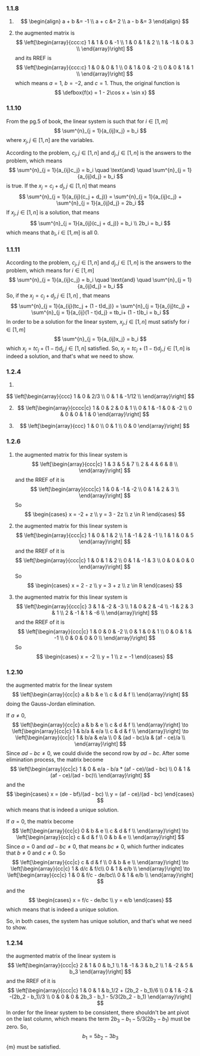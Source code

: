 $$
\newcommand\defbox[1]{\fbox{$\hphantom{\,}\vphantom{\sum}#1\hphantom{\,}$}}
\newcommand\defbigbox[1]{\fbox{$\hphantom{\,}\vphantom{\frac{\sum^{}_{}}{\sum^{}_{}}}#1\hphantom{\,}$}}
$$

### 1.1.8

1. $$
   \begin{align}
   a + b &= -1 \\
   a + c &= 2 \\
   a - b &= 3
   \end{align}
   $$

2. the augmented matrix is
   $$
   \left[\begin{array}{ccc:c}
   	1 & 1 & 0 & -1 \\
   	1 & 0 & 1 & 2 \\
   	1 & -1 & 0 & 3 \\
   \end{array}\right]
   $$
   and its RREF is
   $$
   \left[\begin{array}{ccc:c}
   	1 & 0 & 0 & 1 \\
   	0 & 1 & 0 & -2 \\
   	0 & 0 & 1 & 1 \\
   \end{array}\right]
   $$
   which means $a = 1$, $b = -2$, and $c = 1$. Thus, the original function is 
   $$
   \defbox{f(x) = 1 - 2\cos x + \sin x}
   $$

### 1.1.10

From the pg.5 of book, the linear system is such that for $i \in [1, m]$
$$
\sum^{n}_{j = 1}{a_{ij}x_j} = b_i
$$
where $x_j, j \in [1, n]$ are the variables.

According to the problem, $c_j, j \in [1, n]$ and $d_j, j \in [1, n]$ is the answers to the problem, which means
$$
\sum^{n}_{j = 1}{a_{ij}c_j} = b_i \quad \text{and} \quad  \sum^{n}_{j = 1}{a_{ij}d_j} = b_i
$$
is true. If the $x_j = c_j + d_j, j \in [1, n]$ that means
$$
\sum^{n}_{j = 1}{a_{ij}(c_j + d_j)} =
\sum^{n}_{j = 1}{a_{ij}c_j} + \sum^{n}_{j = 1}{a_{ij}d_j} = 2b_i
$$
If $x_j, j \in [1, n]$ is a solution, that means 
$$
\sum^{n}_{j = 1}{a_{ij}(c_j + d_j)} = b_i \\
2b_i = b_i
$$
which means that $b_i, i \in [1, m]$ is all $0$. 

### 1.1.11

According to the problem, $c_j, j \in [1, n]$ and $d_j, j \in [1, n]$ is the answers to the problem, which means for $i \in [1, m]$
$$
\sum^{n}_{j = 1}{a_{ij}c_j} = b_i \quad \text{and} \quad  \sum^{n}_{j = 1}{a_{ij}d_j} = b_i
$$
So, if the $x_j = c_j + d_j, j \in [1, n]$ , that means
$$
\sum^{n}_{j = 1}{a_{ij}(tc_j + (1 - t)d_j)} =
\sum^{n}_{j = 1}{a_{ij}tc_j} + \sum^{n}_{j = 1}{a_{ij}(1 - t)d_j} = tb_i+ (1 - t)b_i = b_i
$$
In order to be a solution for the linear system, $x_j, j \in [1, n]$ must satisfy for $i \in [1, m]$
$$
\sum^{n}_{j = 1}{a_{ij}x_j} = b_i
$$
which $x_j = tc_j + (1 - t)d_j, j \in [1, n]$ satisfied. So, $x_j = tc_j + (1 - t)d_j, j \in [1, n]$ is indeed a solution, and that's what we need to show.

### 1.2.4

1. 

$$
\left[\begin{array}{ccc}
	1 & 0 & 2/3 \\
	0 & 1 & -1/12 \\
\end{array}\right]
$$

2. $$
   \left[\begin{array}{cccc|c}
   	1 & 0 & 2 & 0 & 1 \\
   	0 & 1 & -1 & 0 & -2 \\
   	0 & 0 & 0 & 1 & 0
   \end{array}\right]
   $$

3. $$
   \left[\begin{array}{ccc}
   	1 & 0 \\
   	0 & 1 \\
   	0 & 0 
   \end{array}\right]
   $$

### 1.2.6

1. the augmented matrix for this linear system is
   $$
   \left[\begin{array}{ccc|c}
   	1 & 3 & 5 & 7 \\
   	2 & 4 & 6 & 8 \\
   \end{array}\right]
   $$
   and the RREF of it is
   $$
   \left[\begin{array}{ccc|c}
   	1 & 0 & -1 & -2 \\
   	0 & 1 & 2 & 3 \\
   \end{array}\right]
   $$
   So
   $$
   \begin{cases}
   	x = -2 + z \\
   	y = 3 - 2z \\
   	z \in R
   \end{cases}
   $$

2. the augmented matrix for this linear system is
   $$
   \left[\begin{array}{ccc|c}
   	1 & 0 & 1 & 2 \\
   	1 & -1 & 2 & -1 \\
   	1 & 1 & 0 & 5
   \end{array}\right]
   $$
   and the RREF of it is
   $$
   \left[\begin{array}{ccc|c}
   	1 & 0 & 1 & 2 \\
   	0 & 1 & -1 & 3 \\
   	0 & 0 & 0 & 0
   \end{array}\right]
   $$
   So
   $$
   \begin{cases}
   	x = 2 - z \\
   	y = 3 + z \\
   	z \in R
   \end{cases}
   $$

3. the augmented matrix for this linear system is
   $$
   \left[\begin{array}{ccc|c}
   	3 & 1 & -2 & -3 \\
   	1 & 0 & 2 & -4 \\
   	-1 & 2 & 3 & 1 \\
   	2 & -1 & 1 & -6 \\
   \end{array}\right]
   $$
   and the RREF of it is
   $$
   \left[\begin{array}{ccc|c}
   	1 & 0 & 0 & -2 \\
   	0 & 1 & 0 & 1 \\
   	0 & 0 & 1 & -1 \\
   	0 & 0 & 0 & 0 \\
   \end{array}\right]
   $$
   So
   $$
   \begin{cases}
   	x = -2 \\
   	y = 1 \\
   	z = -1
   \end{cases}
   $$

### 1.2.10

the augmented matrix for the linear system
$$
\left[\begin{array}{cc|c}
	a & b & e \\
	c & d & f \\
\end{array}\right]
$$
doing the Gauss-Jordan elimination.

If $a \neq 0$, 
$$
\left[\begin{array}{cc|c}
	a & b & e \\
	c & d & f \\
\end{array}\right] \to 
\left[\begin{array}{cc|c}
	1 & b/a & e/a \\
	c & d & f \\
\end{array}\right] \to
\left[\begin{array}{cc|c}
	1 & b/a & e/a \\
	0 & (ad - bc)/a & (af - ce)/a \\
\end{array}\right]
$$
Since $ad - bc \neq 0$, we could divide the second row by $ad - bc$. After some elimination process, the matrix become
$$
\left[\begin{array}{cc|c}
	1 & 0 & e/a - b/a * (af - ce)/(ad - bc) \\
	0 & 1 & (af - ce)/(ad - bc)\\
\end{array}\right]
$$
and the 
$$
\begin{cases}
x = (de - bf)/(ad - bc) \\
y = (af - ce)/(ad - bc)
\end{cases}
$$
which means that is indeed a unique solution.

If $a = 0$, the matrix become
$$
\left[\begin{array}{cc|c}
	0 & b & e \\
	c & d & f \\
\end{array}\right] \to 
\left[\begin{array}{cc|c}
	c & d & f \\
	0 & b & e \\
\end{array}\right]
$$
Since $a = 0$ and $ad - bc \neq 0$, that means $bc \neq 0$, which further indicates that $b \neq 0$ and $c \neq 0$. So
$$
\left[\begin{array}{cc|c}
	c & d & f \\
	0 & b & e \\
\end{array}\right] \to
\left[\begin{array}{cc|c}
	1 & d/c & f/c\\
	0 & 1 & e/b \\
\end{array}\right] \to
\left[\begin{array}{cc|c}
	1 & 0 & f/c - de/bc\\
	0 & 1 & e/b \\
\end{array}\right]
$$
and the
$$
\begin{cases}
x = f/c - de/bc \\
y = e/b
\end{cases}
$$
which means that is indeed a unique solution.

So, in both cases, the system has unique solution, and that's what we need to show.

### 1.2.14

the augmented matrix of the linear system is
$$
\left[\begin{array}{ccc|c}
	2 & 1 & 0 & b_1 \\
	1 & -1 & 3 & b_2 \\
	1 & -2 & 5 & b_3 
\end{array}\right]
$$
and the RREF of it is
$$
\left[\begin{array}{ccc|c}
	1 & 0 & 1 & b_1/2 + (2b_2 - b_1)/6 \\
	0 & 1 & -2 & -(2b_2 - b_1)/3 \\
	0 & 0 & 0 & 2b_3 - b_1 - 5/3(2b_2 - b_1) 
\end{array}\right]
$$
In order for the linear system to be consistent, there shouldn't be ant pivot on the last column, which means the term $2b_3 - b_1 - 5/3(2b_2 - b_1)$ must be zero. So,
$$
b_1 =  5b_2 - 3b_3
$$ {m}
must be satisfied.